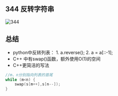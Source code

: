 ## 344 反转字符串
![344](https://img-blog.csdnimg.cn/20190506162059218.png?x-oss-process=image/watermark,type_ZmFuZ3poZW5naGVpdGk,shadow_10,text_aHR0cHM6Ly9ibG9nLmNzZG4ubmV0L2x1aGFvMTk5ODA5MDk=,size_16,color_FFFFFF,t_70)


## 总结
- python中反转列表： 1. a.reverse();  2. a = a[::-1];
- C++ <iostream>中有swap()函数，额外使用O(1)的空间
- C++更简洁的写法
```cpp
//m、n分别指向列表的首尾
while (m<n) {
	swap(s[m++],s[n--]);
}
```
